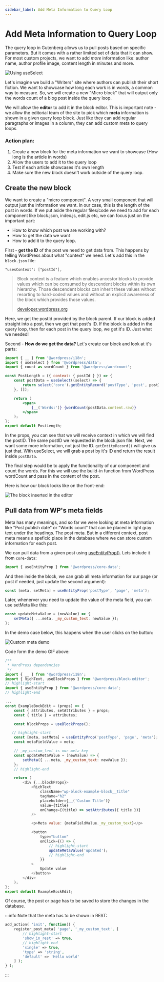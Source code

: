 ```yaml
---
sidebar_label: Add Meta Information to Query Loop
---
```


# Add Meta Information to Query Loop

The query loop in Gutenberg allows us to pull posts based on specific parameters. But it comes with a rather limited set of data that it can show. For most custom projects, we want to add *more* information like: author name, author profile image, content length in minutes and more.

![Using useSelect](../static/img/useselect.png)

Let's imagine we build a "Writers" site where authors can publish their short fiction. We want to showcase how long each work is in words, a common way to measure. So, we will create a new "Micro block" that will output only the words count of a blog post inside the query loop.

We will allow the **editor** to add it in the block editor. This is important note - we allow the editorial team of the site to pick which **meta** information is shown in a given query loop block. Just like they can add regular paragraphs or images in a column, they can add custom meta to query loops. 

### Action plan:

1. Create a new block for the meta information we want to showcase (How long is the article in words)
2. Allow the users to add it to the query loop
3. Test if each article showcases it's own length
4. Make sure the new block doesn't work outside of the query loop.

## Create the new block

We want to create a "micro component". A very small component that will output just the information we want. In our case, this is the length of the post in words. If we put aside the regular files/code we need to add for each component like block.json, index.js, edit.js etc, we can focus just on the important part:

 * How to know which post we are working with?
 * How to get the data we want
 * How to add it to the query loop.

First - **get the ID** of the post we need to get data from. This happens by telling WordPress about what "context" we need. Let's add this in the `block.json` file:

```
"usesContext": ["postId"],
```

> Block context is a feature which enables ancestor blocks to provide values which can be consumed by descendent blocks within its own hierarchy. Those descendent blocks can inherit these values without resorting to hard-coded values and without an explicit awareness of the block which provides those values.
> 
> [developer.wordpress.org](https://developer.wordpress.org/block-editor/reference-guides/block-api/block-context/)

Here, we get the postId provided by the block parent. If our block is added straight into a post, then we get that post's ID. If the block is added in the query loop, then for each post in the query loop, we get it's ID. Just what we needed!

Second - **How do we get the data?** Let's create our block and look at it's parts:

```jsx
import { __ } from '@wordpress/i18n';
import { useSelect } from '@wordpress/data';
import { count as wordCount } from '@wordpress/wordcount';

const PostLength = ({ context: { postId } }) => {
	const postData = useSelect((select) => {
		return select('core').getEntityRecord('postType', 'post', postId);
	}, []);

	return (
		<span>
			{__('Words:')} {wordCount(postData.content.raw)}
		</span>
	);
};
export default PostLength;
```

In the props, you can see that we will receive context in which we will find the postID. The same postID we requested in the block.json file. Next, we want some more information, not just the ID. `getEntityRecord()` will give us just that. With useSelect, we will grab a post by it's ID and return the result inside `postData`.

The final step would be to apply the functionality of our component and count the words. For this we will use the build-in function from WordPress wordCount and pass in the content of the post.

Here is how our block looks like on the front-end:

![The block inserted in the editor](../static/img/block-words-count.png)

## Pull data from WP's meta fields

Meta has many meanings, and so far we were looking at meta information like "Post publish date" or "Words count" that can be placed in light gray text under the headings. The post meta. But in a different context, post meta means a speficic place in the database where we can store custom information for each post.

We can pull data from a given post using [useEntityProp()](https://make.wordpress.org/core/2020/03/02/general-block-editor-api-updates/). Lets include it from `core-data`: 

```js
import { useEntityProp } from '@wordpress/core-data';
```

And then inside the block, we can grab all meta information for our page (or post if needed, just update the second argument):

```js
const [meta, setMeta] = useEntityProp('postType', 'page', 'meta');
```

Later, whenerver you need to update the value of the meta field, you can use setMeta like this:

```js
const updateMetaValue = (newValue) => {
	setMeta({ ...meta, _my_custom_text: newValue });
};
```

In the demo case below, this happens when the user clicks on the button:

![Custom meta demo](../static/img/custom-meta-demo.gif)

Code form the demo GIF above:

```js
/**
 * WordPress dependencies
 */
import { __ } from '@wordpress/i18n';
import { RichText, useBlockProps } from '@wordpress/block-editor';
// highlight-start
import { useEntityProp } from '@wordpress/core-data';
// highlight-end

...
const ExampleBockEdit = (props) => {
	const { attributes, setAttributes } = props;
	const { title } = attributes;

	const blockProps = useBlockProps();

   // highlight-start
	const [meta, setMeta] = useEntityProp('postType', 'page', 'meta');
	const metaFieldValue = meta;

	// _my_custom_text is our meta key
	const updateMetaValue = (newValue) => {
		setMeta({ ...meta, _my_custom_text: newValue });
	};
	// highlight-end

	return (
		<div {...blockProps}>
			<RichText
				className="wp-block-example-block__title"
				tagName="h2"
				placeholder={__('Custom Title')}
				value={title}
				onChange={(title) => setAttributes({ title })}
			/>

			<p>Meta value: {metaFieldValue._my_custom_text}</p>

			<button
				type="button"
				onClick={() => {
					// highlight-start
					updateMetaValue('updated');
					// highlight-end
				}}
			>
				Update value
			</button>
		</div>
	);
};
export default ExampleBockEdit;
```

Of course, the post or page has to be saved to store the changes in the database.

:::info
Note that the meta has to be shown in REST:


```php
add_action( 'init', function() {
	register_post_meta( 'page', '_my_custom_text', [
		// highlight-start
		'show_in_rest' => true,
		// highlight-end
		'single' => true,
		'type' => 'string',
		'default' => 'Hello world'
	] );
} );

```
:::